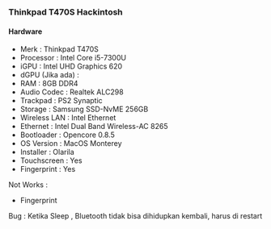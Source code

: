 ### Thinkpad T470S Hackintosh

#### Hardware

- Merk   : Thinkpad T470S
- Processor  : Intel Core i5-7300U
- iGPU   : Intel UHD Graphics 620
- dGPU (Jika ada) :
- RAM   : 8GB DDR4
- Audio Codec  : Realtek ALC298
- Trackpad  : PS2 Synaptic
- Storage : Samsung SSD-NvME 256GB
- Wireless LAN  : Intel Ethernet
- Ethernet   : Intel Dual Band Wireless-AC 8265 
- Bootloader : Opencore 0.8.5
- OS Version : MacOS Monterey
- Installer : Olarila
- Touchscreen : Yes
- Fingerprint : Yes

Not Works :
- Fingerprint


Bug :
Ketika Sleep , Bluetooth tidak bisa dihidupkan kembali, harus di restart